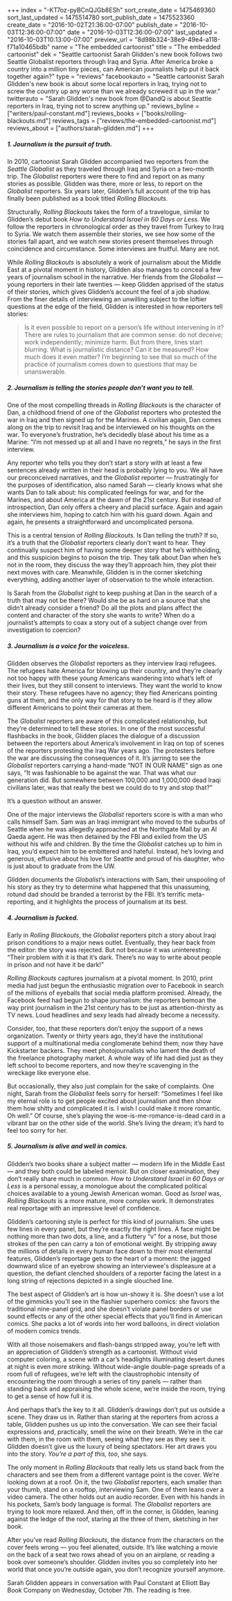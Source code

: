+++
index = "-KT7oz-pyBCnQJGb8ESh"
sort_create_date = 1475469360
sort_last_updated = 1475514780
sort_publish_date = 1475523360
create_date = "2016-10-02T21:36:00-07:00"
publish_date = "2016-10-03T12:36:00-07:00"
date = "2016-10-03T12:36:00-07:00"
last_updated = "2016-10-03T10:13:00-07:00"
preview_url = "8d98b324-38e9-49e4-a118-f71a10465bdb"
name = "The embedded cartoonist"
title = "The embedded cartoonist"
dek = "Seattle cartoonist Sarah Glidden's new book follows two Seattle Globalist reporters through Iraq and Syria. After America broke a country into a million tiny pieces, can American journalists help put it back together again?"
type = "reviews"
facebookauto = "Seattle cartoonist Sarah Glidden's new book is about some local reporters in Iraq, trying not to screw the country up any worse than we already screwed it up in the war."
twitterauto = "Sarah Glidden's new book from @DandQ is about Seattle reporters in Iraq, trying not to screw anything up."
reviews_byline = ["writers/paul-constant.md"]
reviews_books = ["books/rolling-blackouts.md"]
reviews_tags = ["reviews/the-embedded-cartoonist.md"]
reviews_about = ["authors/sarah-glidden.md"]
+++

<p class="noindent"><h5> 1. Journalism is the pursuit of truth. </h5></p>

In 2010, cartoonist Sarah Glidden accompanied two reporters from the *Seattle Globalist* as they traveled through Iraq and Syria on a two-month trip. The *Globalist* reporters were there to find and report on as many stories as possible. Glidden was there, more or less, to report on the *Globalist* reporters. Six years later, Glidden’s full account of the trip has finally been published as a book titled *Rolling Blackouts*. 

Structurally, *Rolling Blackouts* takes the form of a travelogue, similar to Glidden’s debut book *How to Understand Israel in 60 Days or Less*. We follow the reporters in chronological order as they travel from Turkey to Iraq to Syria. We watch them assemble their stories, we see how some of the stories fall apart, and we watch new stories present themselves through coincidence and circumstance. Some interviews are fruitful. Many are not.

While *Rolling Blackouts* is absolutely a work of journalism about the Middle East at a pivotal moment in history, Glidden also manages to conceal a few years of journalism school in the narrative. Her friends from the *Globalist* — young reporters in their late twenties — keep Glidden apprised of the status of their stories, which gives Glidden’s account the feel of a job shadow. From the finer details of interviewing an unwilling subject to the loftier questions at the edge of the field, Glidden is interested in how reporters tell stories:

<blockquote>Is it even possible to report on a person’s life without intervening in it? There are rules to journalism that are common sense: do not deceive; work independently; minimize harm. But from there, lines start blurring. What is journalistic distance? Can it be measured? How much does it even matter? I’m beginning to see that so much of the practice of journalism comes down to questions that may be unanswerable.</blockquote>

<p class="noindent"><h5> 2. Journalism is telling the stories people don’t want you to tell. </h5></p>

One of the most compelling threads in *Rolling Blackouts* is the character of Dan, a childhood friend of one of the *Globalist* reporters who protested the war in Iraq and then signed up for the Marines. A civilian again, Dan comes along on the trip to revisit Iraq and be interviewed on his thoughts on the war. To everyone’s frustration, he’s decidedly blasé about his time as a Marine: “I’m not messed up at all and I have no regrets,” he says in the first interview.

Any reporter who tells you they don’t start a story with at least a few sentences already written in their head is probably lying to you. We all have our preconceived narratives, and the *Globalist* reporter — frustratingly for the purposes of identification, also named Sarah — clearly knows what she wants Dan to talk about: his complicated feelings for war, and for the Marines, and about America at the dawn of the 21st century. But instead of introspection, Dan only offers a cheery and placid surface. Again and again she interviews him, hoping to catch him with his guard down. Again and again, he presents a straightforward and uncomplicated persona.

This is a central tension of *Rolling Blackouts*. Is Dan telling the truth? If so, it’s a truth that the *Globalist* reporters clearly don’t want to hear. They continually suspect him of having some deeper story that he’s withholding, and this suspicion begins to poison the trip. They talk about Dan when he’s not in the room, they discuss the way they’ll approach him, they plot their next moves with care. Meanwhile, Glidden is in the corner sketching everything, adding another layer of observation to the whole interaction.

Is Sarah from the *Globalist* right to keep pushing at Dan in the search of a truth that may not be there? Would she be as hard on a source that she didn’t already consider a friend? Do all the plots and plans affect the content and character of the story she wants to write? When do a journalist’s attempts to coax a story out of a subject change over from investigation to coercion?

<p class="noindent"><h5> 3. Journalism is a voice for the voiceless. </h5></p>

Glidden observes the *Globalist* reporters as they interview Iraqi refugees. The refugees hate America for blowing up their country, and they’re clearly not too happy with these young Americans wandering into what’s left of their lives, but they still consent to interviews. They want the world to know their story. These refugees have no agency; they fled Americans pointing guns at them, and the only way for that story to be heard is if they allow different Americans to point their cameras at them.

The *Globalist* reporters are aware of this complicated relationship, but they’re determined to tell these stories. In one of the most successful flashbacks in the book, Glidden places the dialogue of a discussion between the reporters about America’s involvement in Iraq on top of scenes of the reporters protesting the Iraq War years ago. The protesters before the war are discussing the consequences of it. It’s jarring to see the *Globalist* reporters carrying a hand-made “NOT IN OUR NAME” sign as one says, “It was fashionable to be against the war. That was what our generation did. But somewhere between 100,000 and 1,000,000 dead Iraqi civilians later, was that really the best we could do to try and stop that?” 

It’s a question without an answer.

One of the major interviews the *Globalist* reporters score is with a man who calls himself Sam. Sam was an Iraqi immigrant who moved to the suburbs of Seattle when he was allegedly approached at the Northgate Mall by an Al Qaeda agent. He was then detained by the FBI and exiled from the US without his wife and children. By the time the *Globalist* catches up to him in Iraq, you’d expect him to be embittered and hateful. Instead, he’s loving and generous, effusive about his love for Seattle and proud of his daughter, who is just about to graduate from the UW.

Glidden documents the *Globalist*’s interactions with Sam, their unspooling of his story as they try to determine what happened that this unassuming, rotund dad should be branded a terrorist by the FBI. It’s terrific meta-reporting, and it highlights the process of journalism at its best.

<p class="noindent"><h5> 4. Journalism is fucked. </h5></p>

Early in *Rolling Blackouts*, the *Globalist* reporters pitch a story about Iraqi prison conditions to a major news outlet. Eventually, they hear back from the editor: the story was rejected. But not because it was uninteresting: “Their problem with it is that it’s dark. There’s no way to write about people in prison and not have it be dark!”

*Rolling Blackouts* captures journalism at a pivotal moment. In 2010, print media had just begun the enthusiastic migration over to Facebook in search of the millions of eyeballs that social media platform promised. Already, the Facebook feed had begun to shape journalism: the reporters bemoan the way print journalism in the 21st century has to be just as attention-thirsty as TV news. Loud headlines and sexy leads had already become a necessity.

Consider, too, that these reporters don’t enjoy the support of a news organization. Twenty or thirty years ago, they’d have the institutional support of a multinational media conglomerate behind them; now they have Kickstarter backers. They meet photojournalists who lament the death of the freelance photography market. A whole way of life had died just as they left school to become reporters, and now they’re scavenging in the wreckage like everyone else.

But occasionally, they also just complain for the sake of complaints. One night, Sarah from the *Globalist* feels sorry for herself: “Sometimes I feel like my eternal role is to get people excited about journalism and then show them how shitty and complicated it is. I wish I could make it more romantic. Oh well.” Of course, she’s playing the woe-is-me-romance-is-dead card in a vibrant bar on the other side of the world. She’s living the dream; it’s hard to feel too sorry for her.

<p class="noindent"><h5> 5. Journalism is alive and well in comics. </h5></p>

Glidden’s two books share a subject matter — modern life in the Middle East — and they both could be labeled memoir. But on closer examination, they don’t really share much in common. *How to Understand Israel in 60 Days or Less* is a personal essay, a monologue about the complicated political choices available to a young Jewish American woman. Good as *Israel* was, *Rolling Blackouts* is a more mature, more complex work. It demonstrates real reportage with an impressive level of confidence. 

Glidden’s cartooning style is perfect for this kind of journalism. She uses few lines in every panel, but they’re exactly the right lines. A face might be nothing more than two dots, a line, and a fluttery “v” for a nose, but those strokes of the pen can carry a ton of emotional weight. By stripping away the millions of details in every human face down to their most elemental features, Glidden’s reportage gets to the heart of a moment: the jagged downward slice of an eyebrow showing an interviewee's displeasure at a question, the defiant clenched shoulders of a reporter facing the latest in a long string of rejections depicted in a single slouched line.

The best aspect of Glidden’s art is how un-showy it is. She doesn’t use a lot of the gimmicks you’ll see in the flashier superhero comics: she favors the traditional nine-panel grid, and she doesn’t violate panel borders or use sound effects or any of the other special effects that you’ll find in American comics. She packs a lot of words into her word balloons, in direct violation of modern comics trends.

With all those noisemakers and flash-bangs stripped away, you’re left with an appreciation of Glidden’s strength as a cartoonist. Without vivid computer coloring, a scene with a car’s headlights illuminating desert dunes at night is even more striking. Without wide-angle double-page spreads of a room full of refugees, we’re left with the claustrophobic intensity of encountering the room through a series of tiny panels — rather than standing back and appraising the whole scene, we’re inside the room, trying to get a sense of how full it is. 

And perhaps that’s the key to it all. Glidden’s drawings don’t put us outside a scene. They draw us in. Rather than staring at the reporters from across a table, Glidden pushes us up into the conversation. We can see their facial expressions and, practically, smell the wine on their breath. We’re in the car with them, in the room with them, seeing what they see as they see it. Glidden doesn’t give us the luxury of being spectators. Her art draws you into the story. *You’re a part of this, too*, she says.

The only moment in *Rolling Blackouts* that really lets us stand back from the characters and see them from a different vantage point is the cover. We’re looking down at a roof. On it, the two *Globalist* reporters, each smaller than your thumb, stand on a rooftop, interviewing Sam. One of them leans over a video camera. The other holds out an audio recorder. Even with his hands in his pockets, Sam’s body language is formal. The *Globalist* reporters are trying to look more relaxed. And then, off in the corner, is Glidden, leaning against the ledge of the roof, staring at the three of them, sketching in her book. 

After you’ve read *Rolling Blackouts*, the distance from the characters on the cover feels wrong — you feel alienated, outside. It’s like watching a movie on the back of a seat two rows ahead of you on an airplane, or reading a book over someone’s shoulder. Glidden invites you so completely into her world that once you’re outside again, you don’t recognize yourself anymore.

<p class="footer">Sarah Glidden appears in conversation with Paul Constant at Elliott Bay Book Company on Wednesday, October 7th. The reading is free.</p>

